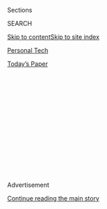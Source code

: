<div id="app">

<div>

<div>

<div>

<div class="NYTAppHideMasthead css-1q2w90k e1suatyy0">

<div class="section css-ui9rw0 e1suatyy2">

<div class="css-eph4ug er09x8g0">

<div class="css-6n7j50">

</div>

<span class="css-1dv1kvn">Sections</span>

<div class="css-10488qs">

<span class="css-1dv1kvn">SEARCH</span>

</div>

[Skip to content](#site-content)[Skip to site index](#site-index)

</div>

<div id="masthead-section-label" class="css-1wr3we4 eaxe0e00">

[Personal
Tech](https://www.nytimes3xbfgragh.onion/section/technology/personaltech)

</div>

<div class="css-10698na e1huz5gh0">

</div>

</div>

<div id="masthead-bar-one" class="section hasLinks css-15hmgas e1csuq9d3">

<div class="css-uqyvli e1csuq9d0">

</div>

<div class="css-1uqjmks e1csuq9d1">

</div>

<div class="css-9e9ivx">

[](https://myaccount.nytimes3xbfgragh.onion/auth/login?response_type=cookie&client_id=vi)

</div>

<div class="css-1bvtpon e1csuq9d2">

[Today’s
Paper](https://www.nytimes3xbfgragh.onion/section/todayspaper)

</div>

</div>

</div>

</div>

<div data-aria-hidden="false">

<div id="site-content" data-role="main">

<div>

<div class="css-1aor85t" style="opacity:0.000000001;z-index:-1;visibility:hidden">

<div class="css-1hqnpie">

<div class="css-epjblv">

<span class="css-17xtcya">[Personal
Tech](/section/technology/personaltech)</span><span class="css-x15j1o">|</span><span class="css-fwqvlz">How
to Fight Against Big Tech’s
Power</span>

</div>

<div class="css-k008qs">

<div class="css-1iwv8en">

<span class="css-18z7m18"></span>

<div>

</div>

</div>

<span class="css-1n6z4y">https://nyti.ms/3jQDGah</span>

<div class="css-1705lsu">

<div class="css-4xjgmj">

<div class="css-4skfbu" data-role="toolbar" data-aria-label="Social Media Share buttons, Save button, and Comments Panel with current comment count" data-testid="share-tools">

  - 
  - 
  - 
  - 
    
    <div class="css-6n7j50">
    
    </div>

  - 
  - 

</div>

</div>

</div>

</div>

</div>

</div>

<div id="NYT_TOP_BANNER_REGION" class="css-13pd83m">

</div>

<div id="top-wrapper" class="css-1sy8kpn">

<div id="top-slug" class="css-l9onyx">

Advertisement

</div>

[Continue reading the main
story](#after-top)

<div class="ad top-wrapper" style="text-align:center;height:100%;display:block;min-height:250px">

<div id="top" class="place-ad" data-position="top" data-size-key="top">

</div>

</div>

<div id="after-top">

</div>

</div>

<div>

<div id="sponsor-wrapper" class="css-1hyfx7x">

<div id="sponsor-slug" class="css-19vbshk">

Supported by

</div>

[Continue reading the main
story](#after-sponsor)

<div id="sponsor" class="ad sponsor-wrapper" style="text-align:center;height:100%;display:block">

</div>

<div id="after-sponsor">

</div>

</div>

<div class="css-186x18t">

tech fix

</div>

<div class="css-1vkm6nb ehdk2mb0">

# How to Fight Against Big Tech’s Power

</div>

We are beholden to a few Big Tech overlords for much of our digital
lives. We can be more conscientious about
it.

<div class="css-79elbk" data-testid="photoviewer-wrapper">

<div class="css-z3e15g" data-testid="photoviewer-wrapper-hidden">

</div>

<div class="css-1a48zt4 ehw59r15" data-testid="photoviewer-children">

![<span class="css-cnj6d5 e1z0qqy90" itemprop="copyrightHolder"><span class="css-1ly73wi e1tej78p0">Credit...</span><span><span>Glenn
Harvey</span></span></span>](https://static01.graylady3jvrrxbe.onion/images/2020/07/30/business/29Techfix-illo/30Techfix-illo-articleLarge.gif?quality=75&auto=webp&disable=upscale)

</div>

</div>

<div class="css-18e8msd">

<div class="css-vp77d3 epjyd6m0">

<div class="css-hus3qt ey68jwv0" data-aria-hidden="true">

[![Brian X.
Chen](https://static01.graylady3jvrrxbe.onion/images/2018/02/16/multimedia/author-brian-x-chen/author-brian-x-chen-thumbLarge.jpg
"Brian X. Chen")](https://www.nytimes3xbfgragh.onion/by/brian-x-chen)

</div>

<div class="css-1baulvz">

By [<span class="css-1baulvz last-byline" itemprop="name">Brian X.
Chen</span>](https://www.nytimes3xbfgragh.onion/by/brian-x-chen)

</div>

</div>

  - 
    
    <div class="css-ld3wwf e16638kd2">
    
    July 29,
    2020
    
    </div>

  - 
    
    <div class="css-4xjgmj">
    
    <div class="css-d8bdto" data-role="toolbar" data-aria-label="Social Media Share buttons, Save button, and Comments Panel with current comment count" data-testid="share-tools">
    
      - 
      - 
      - 
      - 
        
        <div class="css-6n7j50">
        
        </div>
    
      - 
      - 
    
    </div>
    
    </div>

</div>

</div>

<div class="section meteredContent css-1r7ky0e" name="articleBody" itemprop="articleBody">

<div class="css-1fanzo5 StoryBodyCompanionColumn">

<div class="css-53u6y8">

In the morning, you check email. At noon, you browse social media and
message friends. In the evening, you listen to music while shopping
online. Around bedtime, you curl up with an e-book.

</div>

</div>

<div>

</div>

<div class="css-1fanzo5 StoryBodyCompanionColumn">

<div class="css-53u6y8">

For all of those activities, you probably used a product made or sold by
Google, Amazon, Apple or Facebook. There’s no simple way to avoid those
Big Four. Even if you subscribed to Spotify, you would probably still be
using a Google Android phone, an Amazon speaker or an Apple iPhone to
stream the music. Even if you deleted Facebook, you might still be using
the Facebook-owned Instagram or WhatsApp.

Being beholden to a small set of companies that touch every corner of
our digital lives is precisely why lawmakers have summoned the chief
executives of [Amazon, Google, Facebook and Apple to testify in an
antitrust
hearing](https://www.nytimes3xbfgragh.onion/2020/07/28/technology/amazon-apple-facebook-google-antitrust-hearing.html)
on Wednesday. Expect the tech titans to be grilled over whether their
companies have become so powerful and far-reaching that they harm rivals
and all of us, too.

</div>

</div>

<div class="css-1fanzo5 StoryBodyCompanionColumn">

<div class="css-53u6y8">

So what can we do if we want to break out of the stranglehold of Big
Tech?

At first glance, there may not seem like much we can do to escape. “It’s
not like you can start shopping at local bookstores and put Amazon out
of business,” said Jason Fried, the founder of Basecamp, a Chicago-based
company that offers productivity apps.

But the more I thought about this, the more I realized that there were
some steps that we could take to better support tech’s little guys, too.
We would do ourselves and smaller businesses a favor by staying informed
on alternatives, for one. We could change our consumption patterns so
that we were not just buying new products from the tech giants. And we
could show our support for indie developers who make the apps we love.

As Mr. Fried put it, “We can do things to change our own conscience.”
Here’s how.

## When possible, find alternatives

Step One to becoming a more conscientious consumer is doing some
research.

While Google Chrome may be the most popular web browser, there are
alternatives that collect less data about us. And while all of our
friends are on Facebook, there are also smaller apps or methods we can
use to stay connected with them. The key is to read news sites and tech
blogs to learn about options.

“You have to read and be informed,” said Don Heider, chief executive of
the Markkula Center for Applied Ethics at Santa Clara University.
“Otherwise, you’re not going to have a clue of where to go and what to
pick and what the impact is.”

</div>

</div>

<div class="css-1fanzo5 StoryBodyCompanionColumn">

<div class="css-53u6y8">

Mr. Heider pointed to a few examples: Instead of Google Chrome, people
can download great browsers, including
[DuckDuckGo](https://www.nytimes3xbfgragh.onion/2019/07/15/technology/duckduckgo-private-search.html),
[Brave](https://brave.com/) and [Opera](https://www.opera.com/), which
focus on stronger privacy and security protections. Instead of Facebook,
we can tell our friends to hang out with us on social media apps like
[Vero](https://vero.co/) and [Mastodon](https://joinmastodon.org/),
which are both ad-free, he said.

The same goes for Amazon. Instead of ordering paper towels and hand
sanitizer on Amazon, consider picking up those items at a local store.
Instead of ordering a new dog collar on Amazon, consider buying a
custom-made one from an independent merchant on Etsy.

Mr. Fried says he rarely shops on Amazon, takes cabs instead of Ubers
and finds books via [IndieBound](https://www.indiebound.org/), a
resource for buying titles from local bookstores. “When the default is
just Amazon, Amazon, Amazon, you’re just feeding the flame,” he said.

## Why buy new? Buy used

Speaking of alternatives, there’s a different way to buy tech hardware
altogether: Purchase gadgets used or refurbished.

When you buy a new phone or computer, your dollars go directly to the
tech giants who created the products. But when you buy used, you are
supporting a broader community of small businesses that repair and
resell equipment.

Many of us generally shy away from used electronics because we fear the
products may be in shoddy condition. The reality is that resellers work
with technicians who restore products to their former glory before
putting them up on sale — and the gadgets are often backed by a
warranty. [Reputable vendors of used
goods](https://www.nytimes3xbfgragh.onion/2016/04/28/technology/personaltech/taking-the-stigma-out-of-buying-usedelectronics.html)
include GameStop and Gazelle.

Buying used also contributes to a broader mission: the so-called [right
to repair movement](https://www.ifixit.com/Right-to-Repair/Intro).

Unlike car mechanics, small electronics repair shops have limited access
to the parts and instructions that they need to service our smartphones,
tablets and computers. Public advocacy groups and the repair community
have [pushed to pass
legislation](https://uspirg.org/blogs/blog/usp/right-repair-wraps-big-year)
that would require electronics manufacturers to share all of the
components and information needed to fix our gadgets.

</div>

</div>

<div class="css-1fanzo5 StoryBodyCompanionColumn">

<div class="css-53u6y8">

If more people opt to buy used or refurbished goods, that will show that
there is demand for repaired products. That, in turn, puts pressure on
manufacturers to make repair more accessible to independent technicians
and consumers, said Carole Mars, the director of technical development
and innovation at the[Sustainability
Consortium](https://www.sustainabilityconsortium.org/), which studies
the sustainability of consumer goods.

“It comes down to accepting refurbished and demanding refurbished,” Dr.
Mars said. “That will lead you to ask, ‘Why can’t I get this product
used or fixed?’ It’s because the company locked it down.”

So try to make this a habit: Whenever you are shopping for an electronic
online, check if there is a used or refurbished option. If there is one
in good condition, go for it and save some bucks.

## Support indie developers

A lot of what we do with our devices is made possible by smaller
companies that produce our apps and games. One way to show our support
to David rather than Goliath is to have some patience and empathy for
the indie developers.

People often get frustrated when an app or game they love gets a big
software update and charges another $3 to $10 for the new version, for
example. Try not to get irritated — these are small outfits trying to
survive, not big corporations trying to milk you — and be willing to
pay. It’s the same amount of money as a cup of coffee or a sandwich, and
you’re polishing a piece of software that you love.

“If you can pay for software that you like,” said Brianna Wu, a game
developer, “you probably have an ethical responsibility to do so in the
same way that you’d have the ethical responsibility to tip a waitress.
The reality is that most of the time when you play an indie video game,
that group of people have bet their entire company’s future on you
paying for it.”

Keep in mind also that small app developers lack the huge marketing
budgets of our tech overlords. They rely largely on all of us to do
grass-roots marketing in the form of written reviews or word of mouth,
said David Barnard, founder of the app studio Contrast. So when you love
an app, tell your friends about it.

</div>

</div>

<div class="css-1fanzo5 StoryBodyCompanionColumn">

<div class="css-53u6y8">

I’ll close with an example: My favorite piece of indie software for the
Mac is Fantastical, a calendar app, which does a better, more reliable
job organizing my online calendars than Apple’s calendar app.

It was an expensive calendar app — $50 — but it’s kept me punctual,
which makes it worth every penny.

</div>

</div>

<div>

</div>

</div>

<div>

</div>

<div>

</div>

<div>

</div>

<div>

<div id="bottom-wrapper" class="css-1ede5it">

<div id="bottom-slug" class="css-l9onyx">

Advertisement

</div>

[Continue reading the main
story](#after-bottom)

<div id="bottom" class="ad bottom-wrapper" style="text-align:center;height:100%;display:block;min-height:90px">

</div>

<div id="after-bottom">

</div>

</div>

</div>

</div>

</div>

## Site Index

<div>

</div>

## Site Information Navigation

  - [© <span>2020</span> <span>The New York Times
    Company</span>](https://help.nytimes3xbfgragh.onion/hc/en-us/articles/115014792127-Copyright-notice)

<!-- end list -->

  - [NYTCo](https://www.nytco.com/)
  - [Contact
    Us](https://help.nytimes3xbfgragh.onion/hc/en-us/articles/115015385887-Contact-Us)
  - [Work with us](https://www.nytco.com/careers/)
  - [Advertise](https://nytmediakit.com/)
  - [T Brand Studio](http://www.tbrandstudio.com/)
  - [Your Ad
    Choices](https://www.nytimes3xbfgragh.onion/privacy/cookie-policy#how-do-i-manage-trackers)
  - [Privacy](https://www.nytimes3xbfgragh.onion/privacy)
  - [Terms of
    Service](https://help.nytimes3xbfgragh.onion/hc/en-us/articles/115014893428-Terms-of-service)
  - [Terms of
    Sale](https://help.nytimes3xbfgragh.onion/hc/en-us/articles/115014893968-Terms-of-sale)
  - [Site
    Map](https://spiderbites.nytimes3xbfgragh.onion)
  - [Help](https://help.nytimes3xbfgragh.onion/hc/en-us)
  - [Subscriptions](https://www.nytimes3xbfgragh.onion/subscription?campaignId=37WXW)

</div>

</div>

</div>

</div>
